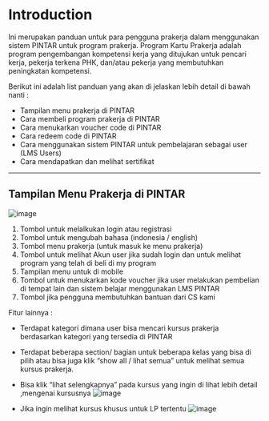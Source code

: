 # Introduction
Ini merupakan panduan untuk para pengguna prakerja dalam menggunakan sistem PINTAR untuk program prakerja.
Program Kartu Prakerja adalah program pengembangan kompetensi kerja yang ditujukan untuk pencari kerja, pekerja terkena PHK, dan/atau pekerja yang membutuhkan peningkatan kompetensi.

Berikut ini adalah list panduan yang akan di jelaskan lebih detail di bawah nanti : 
- Tampilan menu prakerja di PINTAR
- Cara membeli program prakerja di PINTAR
- Cara menukarkan voucher code di PINTAR
- Cara redeem code di PINTAR
- Cara menggunakan sistem PINTAR untuk pembelajaran sebagai user (LMS Users)
- Cara mendapatkan dan melihat sertifikat

----
## Tampilan Menu Prakerja di PINTAR

![image](https://github.com/user-attachments/assets/d0a9a1a1-79f1-468b-b7ab-54e6fb81d9f0)

   1. Tombol untuk melalkukan login atau registrasi
   2. Tombol untuk mengubah bahasa (indonesia / english)
   3. Tombol menu prakerja (untuk masuk ke menu prakerja)
   4. Tombol untuk melihat Akun user jika sudah login dan untuk melihat program yang telah di beli di my program
   5. Tampilan menu untuk di mobile
   6. Tombol untuk menukarkan kode voucher jika user melakukan pembelian di tempat lain dan sistem belajar menggunakan LMS PINTAR
   7. Tombol jika pengguna membutuhkan bantuan dari CS kami 

Fitur lainnya : 
- Terdapat kategori dimana user bisa mencari kursus prakerja berdasarkan kategori yang tersedia di PINTAR
- Terdapat beberapa section/ bagian untuk beberapa kelas yang bisa di pilih atau bisa juga klik “show all / lihat semua” untuk melihat semua kursus prakerja.
- Bisa klik “lihat selengkapnya” pada kursus yang ingin di lihat lebih detail ,mengenai kursusnya
![image](https://github.com/user-attachments/assets/1097c847-00ec-4bbf-8506-280eedf5a170)

- Jika ingin melihat kursus khusus untuk LP tertentu
![image](https://github.com/user-attachments/assets/cba352a7-ad9b-4db0-815b-90f0eb86de54)
